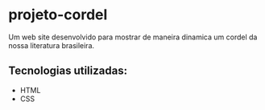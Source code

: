 # projeto-cordel

Um web site desenvolvido para mostrar de maneira dinamica um cordel da nossa literatura brasileira.

## Tecnologias utilizadas:

- HTML
- CSS
